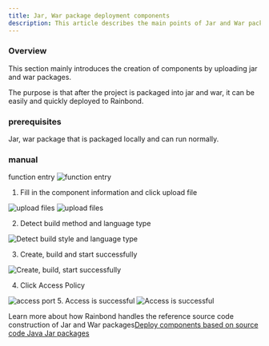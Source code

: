 ```yaml
---
title: Jar, War package deployment components
description: This article describes the main points of Jar and War package deployment components, which are suitable for developers and operation and maintenance personnel.
---
```


### Overview

This section mainly introduces the creation of components by uploading jar and war packages.

The purpose is that after the project is packaged into jar and war, it can be easily and quickly deployed to Rainbond.

### prerequisites

Jar, war package that is packaged locally and can run normally.

### manual

function entry
<img src="https://grstatic.oss-cn-shanghai.aliyuncs.com/docs/5.8/docs/use-manual/component-create/package-support/Pasted%20Graphic.png" title="function entry" />

1. Fill in the component information and click upload file
<img src="https://grstatic.oss-cn-shanghai.aliyuncs.com/docs/5.8/docs/use-manual/component-create/package-support/Pasted%20Graphic%201.png" title="upload files" />
<img src="https://grstatic.oss-cn-shanghai.aliyuncs.com/docs/5.8/docs/use-manual/component-create/package-support/Pasted%20Graphic%202.png" title="upload files" />

2. Detect build method and language type
<img src="https://grstatic.oss-cn-shanghai.aliyuncs.com/docs/5.8/docs/use-manual/component-create/package-support/Pasted%20Graphic%203.png" title="Detect build style and language type" />

3. Create, build and start successfully
<img src="https://grstatic.oss-cn-shanghai.aliyuncs.com/docs/5.8/docs/use-manual/component-create/package-support/Pasted%20Graphic%204.png" title="Create, build, start successfully" />

4. Click Access Policy
<img src="https://grstatic.oss-cn-shanghai.aliyuncs.com/docs/5.8/docs/use-manual/component-create/package-support/Pasted%20Graphic%205.png" title="access port" />
5. Access is successful
<img src="https://grstatic.oss-cn-shanghai.aliyuncs.com/docs/5.8/docs/use-manual/component-create/package-support/Pasted%20Graphic%206.png" title="Access is successful" />


Learn more about how Rainbond handles the reference source code construction of Jar and War packages[Deploy components based on source code Java Jar packages](/docs/use-manual/component-create/language-support/java/java-jar.md)